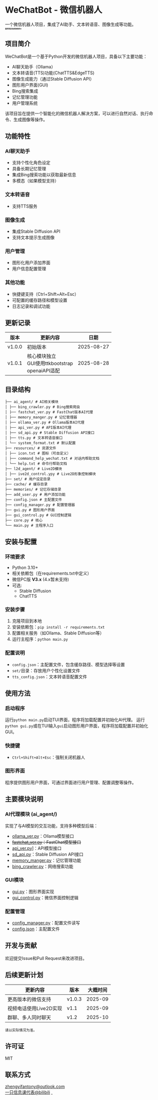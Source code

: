 # WeChatBot - 微信机器人

一个微信机器人项目，集成了AI助手、文本转语音、图像生成等功能。  
<small><small><small><small><small>~~虽然我是当成妹妹的:)~~</small></small></small>

## 项目简介

WeChatBot是一个基于Python开发的微信机器人项目，具备以下主要功能：

- AI聊天助手（Ollama）
- 文本转语音(TTS)功能(ChatTTS&EdgeTTS)
- 图像生成能力（通过Stable Diffusion API）
- 图形用户界面(GUI)
- Bing搜索集成
- 记忆管理功能
- 用户管理系统

该项目旨在提供一个智能化的微信机器人解决方案，可以进行自然对话、执行命令、生成图像等操作。

## 功能特性

### AI聊天助手
- 支持个性化角色设定
- 具备长期记忆管理
- 集成Bing搜索功能以获取最新信息
- 多模态（如果模型支持）

### 文本转语音
- 支持TTS服务

### 图像生成
- 集成Stable Diffusion API
- 支持文本提示生成图像

### 用户管理
- 图形化用户添加界面
- 用户信息配置管理

### 其他功能
- 快捷键支持（Ctrl+Shift+Alt+Esc）
- 可配置的缓存路径和模型设置
- 日志记录和调试功能

## 更新记录

| 版本     | 更新内容                                              | 日期         |
|--------|---------------------------------------------------|------------|
| v1.0.0 | 初始版本                                              | 2025-08-27 |
| v1.0.1 | 核心模块独立<br/>  GUI使用ttkbootstrap <br/>  openaiAPI适配 | 2025-08-28 |


## 目录结构
    ├── ai_agent/ # AI相关模块 
    │ ├── bing_crawler.py # Bing搜索爬虫 
    │ ├── fastchat_ver.py # FastChat版本AI代理 
    │ ├── memory_manger.py # 记忆管理器 
    │ ├── ollama_ver.py # Ollama版本AI代理 
    │ ├── api_ver.py # API版本AI代理 
    │ ├── sd_api.py # Stable Diffusion API接口 
    │ ├── tts.py # 文本转语音接口
    │ └── system_format.txt # 默认配置
    ├── resources/ # 资源文件 
    │ ├── icon.txt # 图标（可自定义）
    │ ├── command_help_wechat.txt # 对话内帮助文档
    │ └── help.txt # 命令行帮助文档 
    ├── l2d_agent/ # Live2D模块
    │ ├── ive2d_control.ypy # Live2D形象控制模块
    ├── set/ # 用户设定目录
    ├── cache/ # 缓存目录 
    ├── memories/ # 记忆存储目录 
    ├── add_user.py # 用户添加功能 
    ├── config.json # 主配置文件 
    ├── config_manager.py # 配置管理器 
    ├── gui.py # 图形用户界面 
    ├── gui_control.py # GUI控制逻辑 
    ├── core.py # 核心
    └── main.py # 主程序入口

## 安装与配置

### 环境要求
- Python 3.10+
- 相关依赖包（在requirements.txt中定义）
- 微信PC版 **V3.x** (4.x暂未支持)
- 可选:
  - Stable Diffusion
  - ChatTTS

### 安装步骤
1. 克隆项目到本地
2. 安装依赖包：`pip install -r requirements.txt`
3. 配置相关服务（如Ollama、Stable Diffusion等）
4. 运行主程序：`python main.py`

### 配置说明
- `config.json`：主配置文件，包含缓存路径、模型选择等设置
- `set/`目录：存放用户个性化设置文件
- `tts_config.json`：文本转语音配置文件

## 使用方法

### 启动程序
运行`python main.py`启动TUI界面，程序将加载配置并初始化AI代理。
运行`python gui.py`或在TUI输入`gui`启动图形用户界面，程序将加载配置并初始化GUI。

### 快捷键
- `Ctrl+Shift+Alt+Esc`：强制关闭机器人

### 图形界面
程序提供图形用户界面，可通过界面进行用户管理、配置调整等操作。

## 主要模块说明

### AI代理模块 (ai_agent/)
实现了与AI模型的交互功能，支持多种模型后端：
- [ollama_ver.py](file://D:\Workspace_Tony\Data\projects\python\wechatbot\ai_agent\ollama_ver.py)：Ollama模型接口
- ~~[fastchat_ver.py](file://D:\Workspace_Tony\Data\projects\python\wechatbot\ai_agent\fastchat_ver.py)：FastChat模型接口~~
- [api_ver.py](file://D:\Workspace_Tony\Data\projects\python\wechatbot\ai_agent\api_ver.py)]：API模型接口
- [sd_api.py](file://D:\Workspace_Tony\Data\projects\python\wechatbot\ai_agent\sd_api.py)：Stable Diffusion API接口
- [memory_manger.py](file://D:\Workspace_Tony\Data\projects\python\wechatbot\ai_agent\memory_manger.py)：记忆管理功能
- [bing_crawler.py](file://D:\Workspace_Tony\Data\projects\python\wechatbot\ai_agent\bing_crawler.py)：网络搜索功能

### GUI模块
- [gui.py](file://D:\Workspace_Tony\Data\projects\python\wechatbot\gui.py)：图形界面实现
- [gui_control.py](file://D:\Workspace_Tony\Data\projects\python\wechatbot\gui_control.py)：微信界面控制逻辑

### 配置管理
- [config_manager.py](file://D:\Workspace_Tony\Data\projects\python\wechatbot\config_manager.py)：配置文件读写
- [config.json](file://D:\Workspace_Tony\Data\projects\python\wechatbot\config.json)：主配置文件

## 开发与贡献

欢迎提交Issue和Pull Request来改进项目。

## 后续更新计划
| 更新内容           | 版本     | 大概时间    |
|----------------|--------|---------|
| 更高版本的微信支持      | v1.0.3 | 2025-09 |
| 视频电话使用Live2D实现 | v1.1   | 2025-09 |
| 群聊、多人同时聊天      | v1.2   | 2025-10 |
<small>请以实际情况为准。</small>

## 许可证

MIT

## 联系方式

zhengyifantony@outlook.com  
[一只信息课代表@bilibili](https://space.bilibili.com/1969540992)
<small><small><small><small><small><small><small><small><small><small><small><small><small><small><small><small>[奇妙小作文](resources/game/game.py)</small></small></small></small></small></small></small></small></small></small></small></small></small></small></small></small>